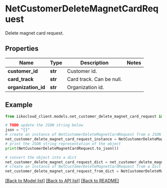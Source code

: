 # NetCustomerDeleteMagnetCardRequest

Delete magnet card request.

## Properties

Name | Type | Description | Notes
------------ | ------------- | ------------- | -------------
**customer_id** | **str** | Customer id. | 
**card_track** | **str** | Card track. Can be null. | 
**organization_id** | **str** | Organization id. | 

## Example

```python
from iikocloud_client.models.net_customer_delete_magnet_card_request import NetCustomerDeleteMagnetCardRequest

# TODO update the JSON string below
json = "{}"
# create an instance of NetCustomerDeleteMagnetCardRequest from a JSON string
net_customer_delete_magnet_card_request_instance = NetCustomerDeleteMagnetCardRequest.from_json(json)
# print the JSON string representation of the object
print(NetCustomerDeleteMagnetCardRequest.to_json())

# convert the object into a dict
net_customer_delete_magnet_card_request_dict = net_customer_delete_magnet_card_request_instance.to_dict()
# create an instance of NetCustomerDeleteMagnetCardRequest from a dict
net_customer_delete_magnet_card_request_from_dict = NetCustomerDeleteMagnetCardRequest.from_dict(net_customer_delete_magnet_card_request_dict)
```
[[Back to Model list]](../README.md#documentation-for-models) [[Back to API list]](../README.md#documentation-for-api-endpoints) [[Back to README]](../README.md)


